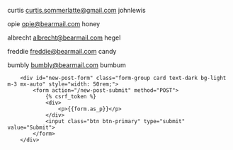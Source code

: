 curtis
curtis.sommerlatte@gmail.com
johnlewis

opie
opie@bearmail.com
honey

albrecht
albrecht@bearmail.com
hegel

freddie
freddie@bearmail.com
candy

bumbly
bumbly@bearmail.com
bumbum


        <div id="new-post-form" class="form-group card text-dark bg-light m-3 mx-auto" style="width: 50rem;">
            <form action="/new-post-submit" method="POST">
                {% csrf_token %}
                <div>
                    <p>{{form.as_p}}</p>
                </div>
                <input class="btn btn-primary" type="submit" value="Submit">
            </form>
        </div>